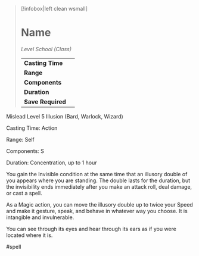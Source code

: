 > [!infobox|left clean wsmall]
> # Name
> *Level School (Class)*
> 
> | | |
> | - | - |
> | **Casting Time** | |
> | **Range** | |
> | **Components** | |
> | **Duration** | |
> | **Save Required** | |

Mislead
Level 5 Illusion (Bard, Warlock, Wizard)

Casting Time: Action

Range: Self

Components: S

Duration: Concentration, up to 1 hour

You gain the Invisible condition at the same time that an illusory double of you appears where you are standing. The double lasts for the duration, but the invisibility ends immediately after you make an attack roll, deal damage, or cast a spell.

As a Magic action, you can move the illusory double up to twice your Speed and make it gesture, speak, and behave in whatever way you choose. It is intangible and invulnerable.

You can see through its eyes and hear through its ears as if you were located where it is.

#spell